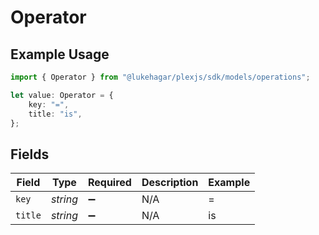 # Operator

## Example Usage

```typescript
import { Operator } from "@lukehagar/plexjs/sdk/models/operations";

let value: Operator = {
    key: "=",
    title: "is",
};
```

## Fields

| Field              | Type               | Required           | Description        | Example            |
| ------------------ | ------------------ | ------------------ | ------------------ | ------------------ |
| `key`              | *string*           | :heavy_minus_sign: | N/A                | =                  |
| `title`            | *string*           | :heavy_minus_sign: | N/A                | is                 |